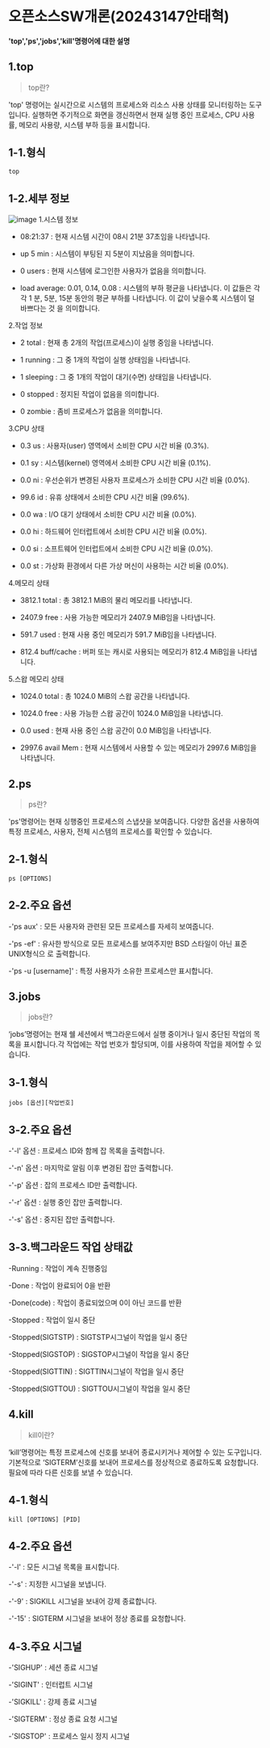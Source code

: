 # 오픈소스SW개론(20243147안태혁)

#### 'top','ps','jobs','kill'명령어에 대한 설명

1.top
---
>top란?

'top' 명령어는 실시간으로 시스템의 프로세스와 리소스 사용 상태를 모니터링하는 도구입니다. 실행하면 주기적으로 화면을 갱신하면서 현재 실행 중인 프로세스, CPU 사용률, 메모리 사용량, 시스템 부하 등을 표시합니다.
  
1-1.형식
---
```github
top
```

1-2.세부 정보
---
![image](https://github.com/dksxogur/2024-1/assets/170289986/8fc7eeb4-7ae4-43f6-9598-53211af6849c)
  1.시스템 정보
  
  * 08:21:37 : 현재 시스템 시간이 08시 21분 37초임을 나타냅니다.
    
  * up 5 min : 시스템이 부팅된 지 5분이 지났음을 의미합니다.
    
  * 0 users : 현재 시스템에 로그인한 사용자가 없음을 의미합니다.
    
  * load average: 0.01, 0.14, 0.08 : 시스템의 부하 평균을 나타냅니다. 이 값들은 각각 1        분, 5분, 15분 동안의 평균 부하를 나타냅니다. 이 값이 낮을수록 시스템이 덜 바쁘다는        것 을 의미합니다.

     
  2.작업 정보
  
  * 2 total : 현재 총 2개의 작업(프로세스)이 실행 중임을 나타냅니다.
    
  * 1 running : 그 중 1개의 작업이 실행 상태임을 나타냅니다.
    
  * 1 sleeping : 그 중 1개의 작업이 대기(수면) 상태임을 나타냅니다.
    
  * 0 stopped : 정지된 작업이 없음을 의미합니다.
    
  * 0 zombie : 좀비 프로세스가 없음을 의미합니다.

    
  3.CPU 상태
  
  * 0.3 us : 사용자(user) 영역에서 소비한 CPU 시간 비율 (0.3%).
    
  * 0.1 sy : 시스템(kernel) 영역에서 소비한 CPU 시간 비율 (0.1%).
    
  * 0.0 ni : 우선순위가 변경된 사용자 프로세스가 소비한 CPU 시간 비율 (0.0%).
    
  * 99.6 id : 유휴 상태에서 소비한 CPU 시간 비율 (99.6%).
    
  * 0.0 wa : I/O 대기 상태에서 소비한 CPU 시간 비율 (0.0%).
    
  * 0.0 hi : 하드웨어 인터럽트에서 소비한 CPU 시간 비율 (0.0%).
    
  * 0.0 si : 소프트웨어 인터럽트에서 소비한 CPU 시간 비율 (0.0%).
    
  * 0.0 st : 가상화 환경에서 다른 가상 머신이 사용하는 시간 비율 (0.0%).

    
  4.메모리 상태
  
  * 3812.1 total : 총 3812.1 MiB의 물리 메모리를 나타냅니다.
    
  * 2407.9 free : 사용 가능한 메모리가 2407.9 MiB임을 나타냅니다.
    
  * 591.7 used : 현재 사용 중인 메모리가 591.7 MiB임을 나타냅니다.
    
  * 812.4 buff/cache : 버퍼 또는 캐시로 사용되는 메모리가 812.4 MiB임을 나타냅니다.

    
  5.스왑 메모리 상태
  
  * 1024.0 total : 총 1024.0 MiB의 스왑 공간을 나타냅니다.
    
  * 1024.0 free : 사용 가능한 스왑 공간이 1024.0 MiB임을 나타냅니다.
    
  * 0.0 used : 현재 사용 중인 스왑 공간이 0.0 MiB임을 나타냅니다.
    
  * 2997.6 avail Mem : 현재 시스템에서 사용할 수 있는 메모리가 2997.6 MiB임을 나타냅니다.


2.ps
---
>ps란?

'ps'명령어는 현재 싱행중인 프로세스의 스냅샷을 보여줍니다. 다양한 옵션을 사용하여 특정 프로세스, 사용자, 전체 시스템의 프로세스를 확인할 수 있습니다.

2-1.형식
---
```github
ps [OPTIONS]
```

2-2.주요 옵션
---
-'ps aux' : 모든 사용자와 관련된 모든 프로세스를 자세히 보여줍니다.

-'ps -ef' : 유사한 방식으로 모든 프로세스를 보여주지만 BSD 스타일이 아닌 표준 UNIX형식으              로 출력합니다.

-'ps -u [username]' : 특정 사용자가 소유한 프로세스만 표시합니다.



3.jobs
---
>jobs란?

‘jobs’명령어는 현재 쉘 세션에서 백그라운드에서 실행 중이거나 일시 중단된 작업의 목록을 표시합니다.각 작업에는 작업 번호가 할당되며, 이를 사용하여 작업을 제어할 수 있습니다.

3-1.형식
---
```github
jobs [옵션][작업번호]
```

3-2.주요 옵션
---
  -'-l' 옵션 : 프로세스 ID와 함께 잡 목록을 출력합니다.
  
  -'-n' 옵션 : 마지막로 알림 이후 변경된 잡만 출력합니다.
  
  -'-p' 옵션 : 잡의 프로세스 ID만 출력합니다.
  
  -'-r' 옵션 : 실행 중인 잡만 출력합니다.
  
  -'-s' 옵션 : 중지된 잡만 출력합니다.

3-3.백그라운드 작업 상태값
---
  -Running : 작업이 계속 진행중임
  
  -Done : 작업이 완료되어 0을 반환

  -Done(code) : 작업이 종료되었으며 0이 아닌 코드를 반환

  -Stopped : 작업이 일시 중단
  
  -Stopped(SIGTSTP) : SIGTSTP시그널이 작업을 일시 중단
  
  -Stopped(SIGSTOP) : SIGSTOP시그널이 작업을 일시 중단
  
  -Stopped(SIGTTIN) : SIGTTIN시그널이 작업을 일시 중단
  
  -Stopped(SIGTTOU) : SIGTTOU시그널이 작업을 일시 중단


4.kill
---
>kill이란?

‘kill’명령어는 특정 프로세스에 신호를 보내어 종료시키거나 제어할 수 있는 도구입니다. 기본적으로 ‘SIGTERM’신호를 보내어 프로세스를 정상적으로 종료하도록 요청합니다. 필요에 따라 다른 신호를 보낼 수 있습니다.

4-1.형식
---
```github
kill [OPTIONS] [PID]
```

4-2.주요 옵션
---
  -'-l' :	모든 시그널 목록을 표시합니다.
  
  -'-s' :	지정한 시그널을 보냅니다.
  
  -'-9' :	SIGKILL 시그널을 보내어 강제 종료합니다.
  
  -'-15' :	SIGTERM 시그널을 보내어 정상 종료를 요청합니다.

4-3.주요 시그널
---
  -'SIGHUP' :	세션 종료 시그널
  
  -'SIGINT' :	인터럽트 시그널
  
  -'SIGKILL' :	강제 종료 시그널
  
  -'SIGTERM' :	정상 종료 요청 시그널
  
  -'SIGSTOP' :	프로세스 일시 정지 시그널
